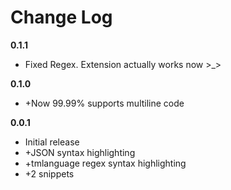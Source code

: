 # Change Log

**0.1.1**
- Fixed Regex. Extension actually works now >_>

**0.1.0**
- +Now 99.99% supports multiline code

**0.0.1**
- Initial release
- +JSON syntax highlighting
- +tmlanguage regex syntax highlighting
- +2 snippets
